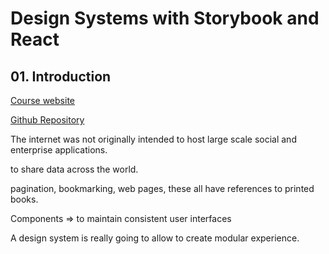 # Design Systems with Storybook and React

## 01. Introduction

[Course website](https://fem-design-systems.netlify.app/)

[Github Repository](https://github.com/emmabostian/fem-design-systems)

The internet was not originally intended to host large scale social and enterprise applications.

to share data across the world.

pagination, bookmarking, web pages, these all have references to printed books.

Components => to maintain consistent user interfaces

A design system is really going to allow to create modular experience.
